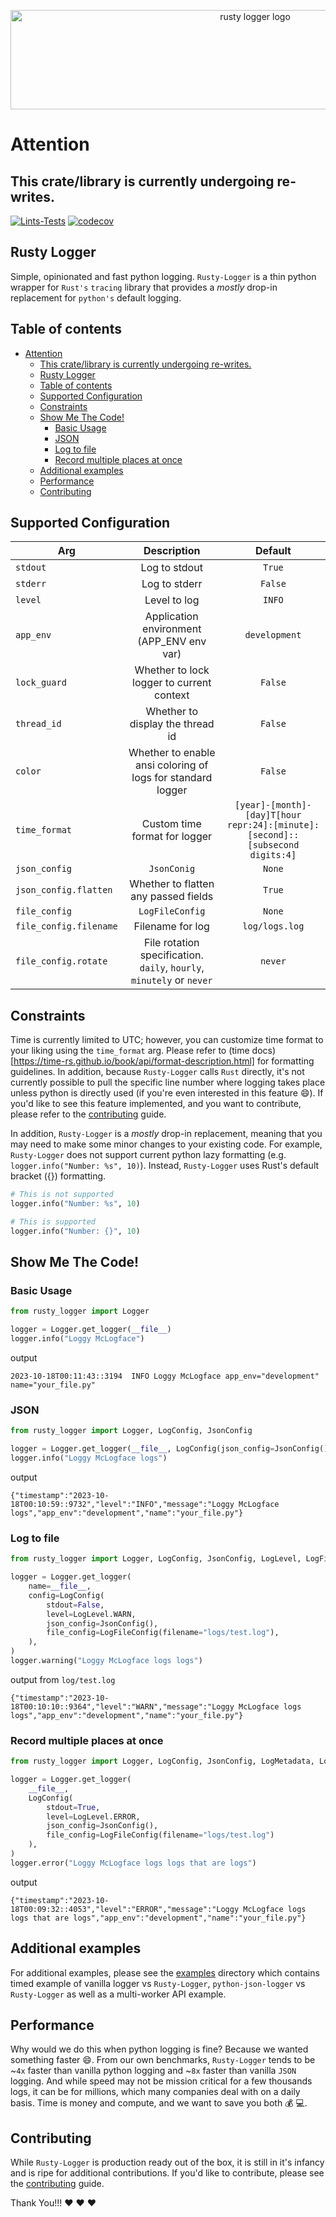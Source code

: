 
<p align="center">
<img src="https://github.com/thorrester/rusty-logger/blob/main/img/rusty-logger-logo.png?raw=true"  width="767" height="159" alt="rusty logger logo"/></a>
</p>

# Attention

## This crate/library is currently undergoing re-writes.


[![Lints-Tests](https://github.com/thorrester/rusty-logger/actions/workflows/lint-testing.yml/badge.svg?branch=main)](https://github.com/thorrester/rusty-logger/actions/workflows/lint-testing.yml)
[![codecov](https://codecov.io/gh/thorrester/rusty-logger/graph/badge.svg?token=RVDMQRUEHT)](https://codecov.io/gh/thorrester/rusty-logger)

## Rusty Logger

Simple, opinionated and fast python logging. `Rusty-Logger` is a thin python wrapper for `Rust's` `tracing` library that provides a *mostly* drop-in replacement for `python's` default logging.

## Table of contents

- [Attention](#attention)
  - [This crate/library is currently undergoing re-writes.](#this-cratelibrary-is-currently-undergoing-re-writes)
  - [Rusty Logger](#rusty-logger)
  - [Table of contents](#table-of-contents)
  - [Supported Configuration](#supported-configuration)
  - [Constraints](#constraints)
  - [Show Me The Code!](#show-me-the-code)
    - [Basic Usage](#basic-usage)
    - [JSON](#json)
    - [Log to file](#log-to-file)
    - [Record multiple places at once](#record-multiple-places-at-once)
  - [Additional examples](#additional-examples)
  - [Performance](#performance)
  - [Contributing](#contributing)

## Supported Configuration

| Arg  | Description | Default |
| ------------- | :-------------:| :-------------: |
| `stdout`  | Log to stdout  | `True` |
| `stderr`  | Log to stderr  | `False` |
| `level`  | Level to log  | `INFO` |
| `app_env`  | Application environment (APP_ENV env var)  | `development` |
| `lock_guard`  | Whether to lock logger to current context  | `False` |
| `thread_id`  | Whether to display the thread id  | `False` |
| `color`  | Whether to enable ansi coloring of logs for standard logger  | `False` |
| `time_format` | Custom time format for logger | `[year]-[month]-[day]T[hour repr:24]:[minute]:[second]::[subsecond digits:4]` |
| `json_config`  | `JsonConig`  | `None` |
| `json_config.flatten`  | Whether to flatten any passed fields  | `True` |
| `file_config`  | `LogFileConfig`  | `None` |
| `file_config.filename`  | Filename for log  | `log/logs.log` |
| `file_config.rotate`  | File rotation specification. `daily`, `hourly`, `minutely` or `never`  | `never` |

## Constraints

Time is currently limited to UTC; however, you can customize time format to your liking using the `time_format` arg. Please refer to (time docs)[https://time-rs.github.io/book/api/format-description.html] for formatting guidelines. In addition, because `Rusty-Logger` calls `Rust` directly, it's not currently possible to pull the specific line number where logging takes place unless python is directly used (if you're even interested in this feature :smile:). If you'd like to see this feature implemented, and you want to contribute, please refer to the [contributing](https://github.com/thorrester/rusty-logger/blob/main/CONTRIBUTING.md) guide.

In addition, `Rusty-Logger` is a *mostly* drop-in replacement, meaning that you may need to make some minor changes to your existing code. For example, `Rusty-Logger` does not support current python lazy formatting (e.g. `logger.info("Number: %s", 10)`). Instead, `Rusty-Logger` uses Rust's default bracket ({}) formatting.

```python
# This is not supported
logger.info("Number: %s", 10)

# This is supported
logger.info("Number: {}", 10)
```

## Show Me The Code!

### Basic Usage

```python
from rusty_logger import Logger

logger = Logger.get_logger(__file__)
logger.info("Loggy McLogface")
```

output
```shell
2023-10-18T00:11:43::3194  INFO Loggy McLogface app_env="development" name="your_file.py"
``` 

### JSON

```python
from rusty_logger import Logger, LogConfig, JsonConfig

logger = Logger.get_logger(__file__, LogConfig(json_config=JsonConfig()))
logger.info("Loggy McLogface logs")
```

output
```shell
{"timestamp":"2023-10-18T00:10:59::9732","level":"INFO","message":"Loggy McLogface logs","app_env":"development","name":"your_file.py"}
```

### Log to file

```python
from rusty_logger import Logger, LogConfig, JsonConfig, LogLevel, LogFileConfig

logger = Logger.get_logger(
    name=__file__,
    config=LogConfig(
        stdout=False,
        level=LogLevel.WARN,
        json_config=JsonConfig(),
        file_config=LogFileConfig(filename="logs/test.log"),
    ),
)
logger.warning("Loggy McLogface logs logs")
```

output from `log/test.log`
```shell
{"timestamp":"2023-10-18T00:10:10::9364","level":"WARN","message":"Loggy McLogface logs logs","app_env":"development","name":"your_file.py"}

```


### Record multiple places at once

```python
from rusty_logger import Logger, LogConfig, JsonConfig, LogMetadata, LogLevel, LogFileConfig

logger = Logger.get_logger(
    __file__,
    LogConfig(
        stdout=True,
        level=LogLevel.ERROR,
        json_config=JsonConfig(),
        file_config=LogFileConfig(filename="logs/test.log")
    ),
)
logger.error("Loggy McLogface logs logs that are logs")
```

output
```shell
{"timestamp":"2023-10-18T00:09:32::4053","level":"ERROR","message":"Loggy McLogface logs logs that are logs","app_env":"development","name":"your_file.py"}
```
## Additional examples

For additional examples, please see the [examples](https://github.com/thorrester/rusty-logger/tree/main/examples) directory which contains timed example of vanilla logger vs `Rusty-Logger`, `python-json-logger` vs `Rusty-Logger` as well as a multi-worker API example.

## Performance
Why would we do this when python logging is fine? Because we wanted something faster :smile:. From our own benchmarks, `Rusty-Logger` tends to be ~`4x` faster than vanilla python logging and ~`8x` faster than vanilla `JSON` logging. And while speed may not be mission critical for a few thousands logs, it can be for millions, which many companies deal with on a daily basis. Time is money and compute, and we want to save you both :moneybag: :computer:.

## Contributing
While `Rusty-Logger` is production ready out of the box, it is still in it's infancy and is ripe for additional contributions. If you'd like to contribute, please see the [contributing](https://github.com/thorrester/rusty-logger/blob/main/CONTRIBUTING.md) guide.


Thank You!!! :heart: :heart: :heart:

